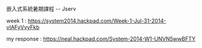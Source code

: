 嵌入式系統暑期課程 -- Jserv

week 1 : https://system2014.hackpad.com/Week-1-Jul-31-2014-vIAFyVvyFkb

my response : https://neal.hackpad.com/System-2014-W1-UNVN5wwBFTY


